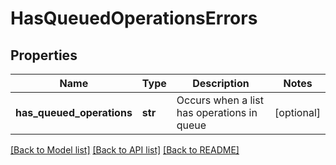 # HasQueuedOperationsErrors

## Properties
Name | Type | Description | Notes
------------ | ------------- | ------------- | -------------
**has_queued_operations** | **str** | Occurs when a list has operations in queue | [optional] 

[[Back to Model list]](../README.md#documentation-for-models) [[Back to API list]](../README.md#documentation-for-api-endpoints) [[Back to README]](../README.md)


